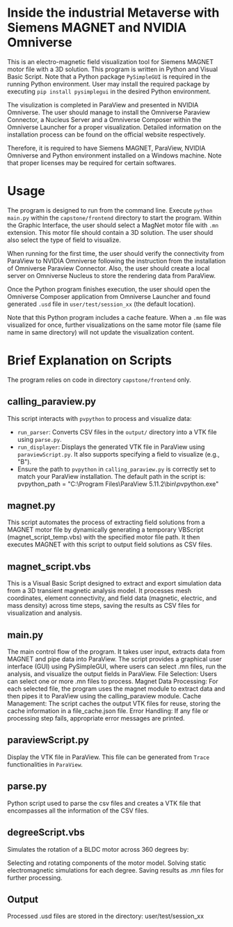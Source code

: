 # Inside the industrial Metaverse with Siemens MAGNET and NVIDIA Omniverse

This is an electro-magnetic field visualization tool for Siemens MAGNET motor file with a 3D solution. This program is written in Python and Visual Basic Script. Note that a Python package `PySimpleGUI` is required in the running Python environment. User may install the required package by executing `pip install pysimplegui` in the desired Python environment. 


The visulization is completed in ParaView and presented in NVIDIA Omniverse. The user should manage to install the Omniverse Paraview Connector, a Nucleus Server and a Omniverse Composer within the Omniverse Launcher for a proper visualization. Detailed information on the installation process can be found on the official website respectively. 


Therefore, it is required to have Siemens MAGNET, ParaView, NVIDIA Omniverse and Python environment installed on a Windows machine. Note that proper licenses may be required for certain softwares. 

# Usage

The program is designed to run from the command line. Execute `python main.py` within the `capstone/frontend` directory to start the program. Within the Graphic Interface, the user should select a MagNet motor file with `.mn` extension. This motor file should contain a 3D solution. The user should also select the type of field to visualize. 


When running for the first time, the user should verify the connectivity from ParaView to NVIDIA Omniverse following the instruction from the installation of Omniverse Paraview Connector. Also, the user should create a local server on Omniverse Nucleus to store the rendering data from ParaView. 


Once the Python program finishes execution, the user should open the Omniverse Composer application from Omniverse Launcher and found generated `.usd` file in `user/test/session_xx` (the default location). 

Note that this Python program includes a cache feature. When a `.mn` file was visualized for once, further visualizations on the same motor file (same file name in same directory) will not update the visualization content. 

# Brief Explanation on Scripts

The program relies on code in directory `capstone/frontend` only. 

## calling_paraview.py
This script interacts with `pvpython` to process and visualize data:
- `run_parser`: Converts CSV files in the `output/` directory into a VTK file using `parse.py`.
- `run_displayer`: Displays the generated VTK file in ParaView using `paraviewScript.py`. It also supports specifying a field to visualize (e.g., "B").
- Ensure the path to `pvpython` in `calling_paraview.py` is correctly set to match your ParaView installation. The default path in the script is: pvpython_path = "C:\\Program Files\\ParaView 5.11.2\\bin\\pvpython.exe"


## magnet.py

This script automates the process of extracting field solutions from a MAGNET motor file by dynamically generating a temporary VBScript (magnet_script_temp.vbs) with the specified motor file path. It then executes MAGNET with this script to output field solutions as CSV files.

## magnet_script.vbs

This is a Visual Basic Script designed to extract and export simulation data from a 3D transient magnetic analysis model. It processes mesh coordinates, element connectivity, and field data (magnetic, electric, and mass density) across time steps, saving the results as CSV files for visualization and analysis.

## main.py

The main control flow of the program. It takes user input, extracts data from MAGNET and pipe data into ParaView. The script provides a graphical user interface (GUI) using PySimpleGUI, where users can select .mn files, run the analysis, and visualize the output fields in ParaView.
File Selection: Users can select one or more .mn files to process.
Magnet Data Processing: For each selected file, the program uses the magnet module to extract data and then pipes it to ParaView using the calling_paraview module.
Cache Management: The script caches the output VTK files for reuse, storing the cache information in a file_cache.json file.
Error Handling: If any file or processing step fails, appropriate error messages are printed.

## paraviewScript.py

Display the VTK file in ParaView. This file can be generated from `Trace` functionalities in `ParaView`. 

## parse.py

Python script used to parse the csv files and creates a VTK file that encompasses all the information of the CSV files.

## degreeScript.vbs

Simulates the rotation of a BLDC motor across 360 degrees by:

Selecting and rotating components of the motor model.
Solving static electromagnetic simulations for each degree.
Saving results as .mn files for further processing.

## Output

Processed .usd files are stored in the directory:
user/test/session_xx






